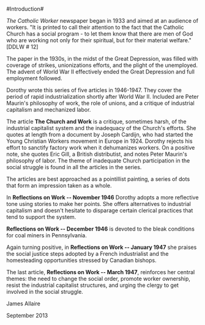 #Introduction#

*The Catholic Worker*  newspaper began in 1933 and aimed at an audience of workers. "It is printed to call their attention to the fact that the Catholic Church has a social program - to let them know that there are men of God who are working not only for their spiritual, but for their material welfare." [DDLW # 12]

The paper in the 1930s, in the midst of the Great Depression, was filled with coverage of strikes, unionizations efforts, and the plight of the unemployed. The advent of World War II effectively ended the Great Depression and full employment followed.

Dorothy wrote this series of five articles in 1946-1947. They cover the period of rapid industrialization shortly after World War II. Included are Peter Maurin's philosophy of work, the role of unions, and a critique of industrial capitalism and mechanized labor.

The article **The Church and Work** is a critique, sometimes harsh, of the industrial capitalist system and the inadequacy of the Church's efforts. She quotes at length from a document by Joseph Cardijn, who had started the Young Christian Workers movement in Europe in 1924. Dorothy rejects his effort to sanctify factory work when it dehumanizes workers. On a positive note, she quotes Eric Gill, a British distributist, and notes Peter Maurin's philosophy of labor. The theme of inadequate Church participation in the social struggle is found in all the articles in the series.

The articles are best approached as a pointillist painting, a series of dots that form an impression taken as a whole. 

In **Reflections on Work -- November 1946** Dorothy adopts a more reflective tone using stories to make her points. She offers alternatives to industrial capitalism and doesn't hesitate to disparage certain clerical practices that tend to support the system.

**Reflections on Work -- December 1946** is devoted to the bleak conditions for coal miners in Pennsylvania.

Again turning positive, in **Reflections on Work -- January 1947** she praises the social justice steps adopted by a French industrialist and the homesteading opportunities stressed by Canadian bishops.

The last article, **Reflections on Work -- March 1947**, reinforces her central themes: the need to change the social order, promote worker ownership, resist the industrial capitalist structures, and urging the clergy to get involved in the social struggle.

James Allaire

September 2013




